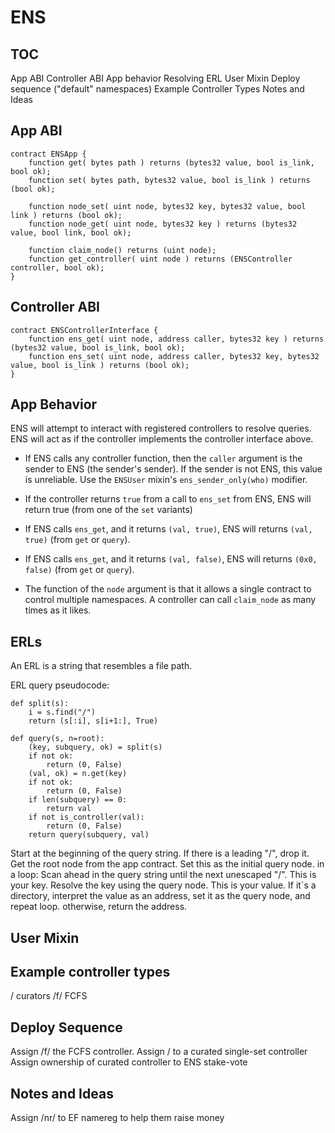 ENS
===

TOC
---

App ABI
Controller ABI
App behavior
Resolving ERL
User Mixin
Deploy sequence ("default" namespaces)
Example Controller Types
Notes and Ideas


App ABI
---

    contract ENSApp {
        function get( bytes path ) returns (bytes32 value, bool is_link, bool ok);
        function set( bytes path, bytes32 value, bool is_link ) returns (bool ok);
        
        function node_set( uint node, bytes32 key, bytes32 value, bool link ) returns (bool ok);
        function node_get( uint node, bytes32 key ) returns (bytes32 value, bool link, bool ok);

        function claim_node() returns (uint node);
        function get_controller( uint node ) returns (ENSController controller, bool ok);
    }

Controller ABI
---

    contract ENSControllerInterface {
        function ens_get( uint node, address caller, bytes32 key ) returns (bytes32 value, bool is_link, bool ok);
        function ens_set( uint node, address caller, bytes32 key, bytes32 value, bool is_link ) returns (bool ok);
    }


App Behavior
-----------

ENS will attempt to interact with registered controllers to resolve queries.
ENS will act as if the controller implements the controller interface above.


* If ENS calls any controller function, then the `caller` argument is the sender to ENS (the sender's sender). If the sender is not ENS, this value is unreliable. Use the `ENSUser` mixin's `ens_sender_only(who)` modifier.
* If the controller returns `true` from a call to `ens_set` from ENS, ENS will return true (from one of the `set` variants)

* If ENS calls `ens_get`, and it returns `(val, true)`, ENS will returns `(val, true)` (from `get` or `query`).
* If ENS calls `ens_get`, and it returns `(val, false)`, ENS will returns `(0x0, false)` (from `get` or `query`).

* The function of the `node` argument is that it allows a single contract to control multiple namespaces. A controller can call `claim_node` as many times as it likes.


ERLs
---

An ERL is a string that resembles a file path.

ERL query pseudocode:

    def split(s):
        i = s.find("/")
        return (s[:i], s[i+1:], True)

    def query(s, n=root):
        (key, subquery, ok) = split(s)
        if not ok:
            return (0, False)
        (val, ok) = n.get(key)
        if not ok:
            return (0, False)
        if len(subquery) == 0:
            return val
        if not is_controller(val):
            return (0, False)
        return query(subquery, val)




Start at the beginning of the query string. If there is a leading "/", drop it.
Get the root node from the app contract. Set this as the initial query node.
in a loop:
Scan ahead in the query string until the next unescaped "/". This is your key.
Resolve the key using the query node. This is your value.
If it`s a directory, interpret the value as an address, set it as the query node, and repeat loop.
otherwise, return the address.


User Mixin
--------------

Example controller types
------------------

/ curators
/f/ FCFS

Deploy Sequence
---

Assign /f/ the FCFS controller.
Assign / to a curated single-set controller
Assign ownership of curated controller to ENS stake-vote


Notes and Ideas
---

Assign /nr/ to EF namereg to help them raise money
